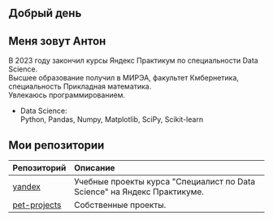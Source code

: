 ## Добрый день

## Меня зовут Антон

В 2023 году закончил курсы Яндекс Практикум по специальности Data Science.  
Высшее образование получил в МИРЭА, факультет Кмбернетика, специальность Прикладная математика.  
Увлекаюсь программированием.

- Data Science:  
Python, Pandas, Numpy, Matplotlib, SciPy, Scikit-learn

## Мои репозитории  

| Репозиторий | Описание |
| :---------------------- | :---------------------- |
| [yandex](https://github.com/abv001mail/yandex) | Учебные проекты курса "Специалист по Data Science" на Яндекс Практикуме.  |
| [pet-projects](https://github.com/abv001mail/Pet-projects) | Собственные проекты. |
